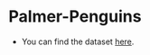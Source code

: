 # Palmer-Penguins

- You can find the dataset [here](https://allisonhorst.github.io/palmerpenguins/).
